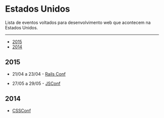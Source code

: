 # Estados Unidos

Lista de eventos voltados para desenvolvimento web que acontecem na Estados Unidos.

----

* [2015](#2015)
* [2014](#2014)

## 2015

- 21/04 a 23/04 - [Rails Conf](http://railsconf.com/)

- 27/05 a 29/05 - [JSConf](http://2015.jsconf.us/)

## 2014

- [CSSConf](http://2014.cssdevconf.com/)
